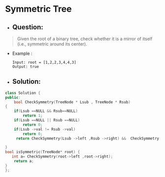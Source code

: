 # Symmetric Tree
- ## Question:
>Given the root of a binary tree, check whether it is a mirror of itself (i.e., symmetric around its center).

- Example :

      Input: root = [1,2,2,3,4,4,3]
      Output: true
      
- ## Solution:
```cpp
class Solution {
public:
    bool CheckSymmetry(TreeNode * Lsub , TreeNode * Rsub)
{
    if(Lsub ==NULL && Rsub==NULL)
        return 1;
    if(Lsub ==NULL || Rsub ==NULL)
        return 0;
    if(Lsub ->val != Rsub ->val)
        return 0;
     return CheckSymmetry(Lsub ->left ,Rsub ->right) &&  CheckSymmetry(Lsub->right ,Rsub->left); 
    
}
bool isSymmetric(TreeNode* root) {
   int a= CheckSymmetry(root->left ,root->right);
    return a;
}
};
```
